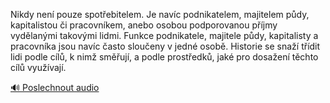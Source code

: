 
Nikdy není pouze spotřebitelem. Je navíc podnikatelem, majitelem půdy, kapitalistou či pracovníkem, anebo osobou podporovanou příjmy vydělanými takovými lidmi. Funkce podnikatele, majitele půdy, kapitalisty a pracovníka jsou navíc často sloučeny v jedné osobě. Historie se snaží třídit lidi podle cílů, k nimž směřují, a podle prostředků, jaké pro dosažení těchto cílů využívají.

[🔊 Poslechnout audio](/data/7-paragraphs/audio/chapter_49/para_011-Nikdy-nen-pouze-spotebitelem-Je-navc-podnikate.mp3)
